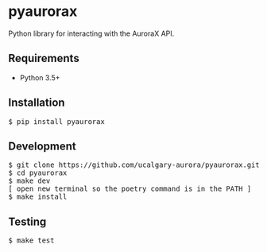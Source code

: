 # pyaurorax
Python library for interacting with the AuroraX API.

## Requirements
- Python 3.5+

## Installation
<pre>$ pip install pyaurorax</pre>

## Development
<pre>$ git clone https://github.com/ucalgary-aurora/pyaurorax.git
$ cd pyaurorax
$ make dev
[ open new terminal so the poetry command is in the PATH ]
$ make install</pre>

## Testing
<pre>$ make test</pre>
